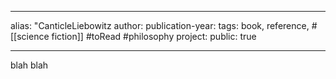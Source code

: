 - ---
  
  alias: "CanticleLiebowitz
  author: 
  publication-year: 
  tags: book, reference, #[[science fiction]] #toRead #philosophy 
  project: 
  public: true
  
  ---
  
  
  blah blah